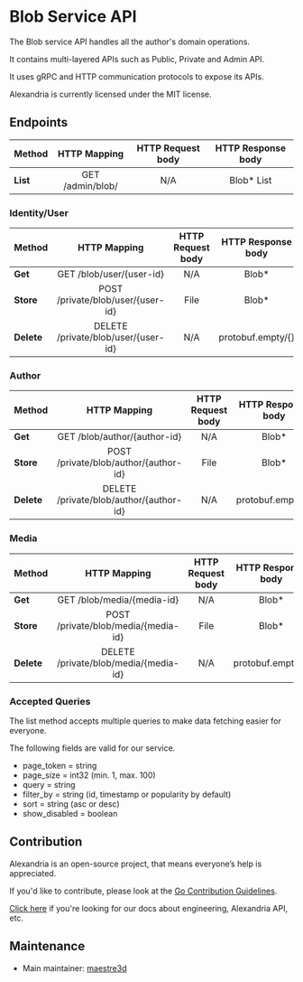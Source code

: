 # Blob Service API
The Blob service API handles all the author's domain operations.

It contains multi-layered APIs such as Public, Private and Admin API. 

It uses gRPC and HTTP communication protocols to expose its APIs.

Alexandria is currently licensed under the MIT license.

## Endpoints

| Method              |     HTTP Mapping                          |  HTTP Request body  |  HTTP Response body        |
|---------------------|:-----------------------------------------:|:-------------------:|:--------------------------:|
| **List**            |  GET /admin/blob/                         |   N/A               |   Blob* List               |

### Identity/User
| Method              |     HTTP Mapping                          |  HTTP Request body  |  HTTP Response body        |
|---------------------|:-----------------------------------------:|:-------------------:|:--------------------------:|
| **Get**             |  GET /blob/user/{user-id}                 |   N/A               |   Blob*                    |
| **Store**           |  POST /private/blob/user/{user-id}        |   File              |   Blob*                    |
| **Delete**          |  DELETE /private/blob/user/{user-id}      |   N/A               |   protobuf.empty/{}        |

### Author
| Method              |     HTTP Mapping                          |  HTTP Request body  |  HTTP Response body        |
|---------------------|:-----------------------------------------:|:-------------------:|:--------------------------:|
| **Get**             |  GET /blob/author/{author-id}             |   N/A               |   Blob*                    |
| **Store**           |  POST /private/blob/author/{author-id}    |   File              |   Blob*                    |
| **Delete**          |  DELETE /private/blob/author/{author-id}  |   N/A               |   protobuf.empty/{}        |

### Media
| Method              |     HTTP Mapping                          |  HTTP Request body  |  HTTP Response body        |
|---------------------|:-----------------------------------------:|:-------------------:|:--------------------------:|
| **Get**             |  GET /blob/media/{media-id}               |   N/A               |   Blob*                    |
| **Store**           |  POST /private/blob/media/{media-id}      |   File              |   Blob*                    |
| **Delete**          |  DELETE /private/blob/media/{media-id}    |   N/A               |   protobuf.empty/{}        |

### Accepted Queries
The list method accepts multiple queries to make data fetching easier for everyone.

The following fields are valid for our service.
- page_token = string
- page_size = int32 (min. 1, max. 100)
- query = string
- filter_by = string (id, timestamp or popularity by default)
- sort = string (asc or desc)
- show_disabled = boolean

## Contribution
Alexandria is an open-source project, that means everyone’s help is appreciated.

If you'd like to contribute, please look at the [Go Contribution Guidelines](https://github.com/maestre3d/alexandria/tree/master/docs/GO_CONTRIBUTION.md).

[Click here](https://github.com/maestre3d/alexandria/tree/master/docs) if you're looking for our docs about engineering, Alexandria API, etc.

## Maintenance
- Main maintainer: [maestre3d](https://github.com/maestre3d)
